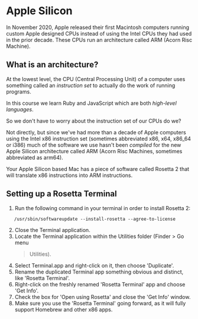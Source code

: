 # Apple Silicon

In November 2020, Apple released their first Macintosh computers running
custom Apple designed CPUs instead of using the Intel CPUs they had used
in the prior decade. These CPUs run an architecture called ARM (Acorn Risc Machine).

## What is an architecture?

At the lowest level, the CPU (Central Processing Unit) of a computer uses something
called an _instruction set_ to actually do the work of running programs.

In this course we learn Ruby and JavaScript which are both _high-level languages_.

So we don't have to worry about the instruction set of our CPUs do we?

Not directly, but since we've had more than a decade of Apple computers using
the Intel x86 instruction set (sometimes abbreviated x86, x64, x86_64 or i386)
much of the software we use hasn't been _compiled_ for the new Apple Silicon
architecture called ARM (Acorn Risc Machines, sometimes abbreviated as arm64).

Your Apple Silicon based Mac has a piece of software called Rosetta 2 that will
translate x86 instructions into ARM instructions.

## Setting up a Rosetta Terminal

1. Run the following command in your terminal in order to install Rosetta 2:

```shell
   /usr/sbin/softwareupdate --install-rosetta --agree-to-license
```

2. Close the Terminal application.
3. Locate the Terminal application within the Utilities folder (Finder > Go menu
   > Utilities).
4. Select Terminal.app and right-click on it, then choose 'Duplicate'.
5. Rename the duplicated Terminal app something obvious and distinct, like
   'Rosetta Terminal'.
6. Right-click on the freshly renamed 'Rosetta Terminal' app and choose 'Get
   Info'.
7. Check the box for 'Open using Rosetta' and close the 'Get Info' window.
8. Make sure you use the 'Rosetta Terminal' going forward, as it will fully
   support Homebrew and other x86 apps.
